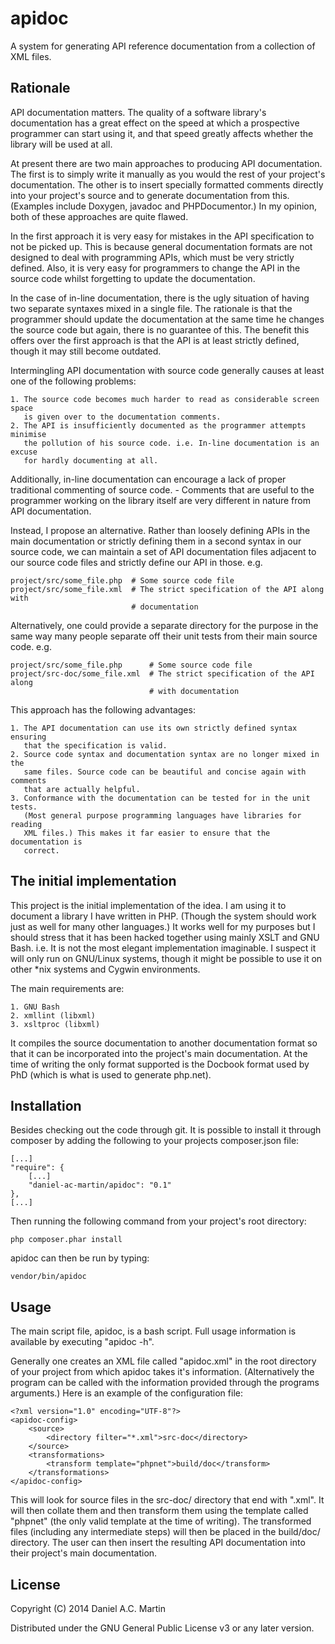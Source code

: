 # apidoc

A system for generating API reference documentation from a collection of XML
files.

## Rationale

API documentation matters. The quality of a software library's documentation has a
great effect on the speed at which a prospective programmer can start using it,
and that speed greatly affects whether the library will be used at all.

At present there are two main approaches to producing API documentation. The
first is to simply write it manually as you would the rest of your project's
documentation. The other is to insert specially formatted comments directly into
your project's source and to generate documentation from this. (Examples include
Doxygen, javadoc and PHPDocumentor.) In my opinion, both of these approaches are
quite flawed.

In the first approach it is very easy for mistakes in the API specification to
not be picked up. This is because general documentation formats are not designed
to deal with programming APIs, which must be very strictly defined. Also, it is
very easy for programmers to change the API in the source code whilst forgetting
to update the documentation.

In the case of in-line documentation, there is the ugly situation of having two
separate syntaxes mixed in a single file. The rationale is that the programmer
should update the documentation at the same time he changes the source code but
again, there is no guarantee of this. The benefit this offers over the first
approach is that the API is at least strictly defined, though it may still
become outdated.

Intermingling API documentation with source code generally causes at least one
of the following problems:

	1. The source code becomes much harder to read as considerable screen space
	   is given over to the documentation comments.
	2. The API is insufficiently documented as the programmer attempts minimise
	   the pollution of his source code. i.e. In-line documentation is an excuse
	   for hardly documenting at all.

Additionally, in-line documentation can encourage a lack of proper traditional
commenting of source code. - Comments that are useful to the programmer working
on the library itself are very different in nature from API documentation.

Instead, I propose an alternative. Rather than loosely defining APIs in the main
documentation or strictly defining them in a second syntax in our source code,
we can maintain a set of API documentation files adjacent to our source code
files and strictly define our API in those. e.g.

	project/src/some_file.php  # Some source code file
	project/src/some_file.xml  # The strict specification of the API along with
	                           # documentation

Alternatively, one could provide a separate directory for the purpose in the
same way many people separate off their unit tests from their main source code.
e.g.

	project/src/some_file.php      # Some source code file
	project/src-doc/some_file.xml  # The strict specification of the API along
	                               # with documentation

This approach has the following advantages:

	1. The API documentation can use its own strictly defined syntax ensuring
	   that the specification is valid.
	2. Source code syntax and documentation syntax are no longer mixed in the
	   same files. Source code can be beautiful and concise again with comments 
	   that are actually helpful.
	3. Conformance with the documentation can be tested for in the unit tests.
	   (Most general purpose programming languages have libraries for reading
	   XML files.) This makes it far easier to ensure that the documentation is
	   correct.

## The initial implementation

This project is the initial implementation of the idea. I am using it to
document a library I have written in PHP. (Though the system should work just as
well for many other languages.) It works well for my purposes but I should
stress that it has been hacked together using mainly XSLT and GNU Bash. i.e. It
is not the most elegant implementation imaginable. I suspect it will only run on
GNU/Linux systems, though it might be possible to use it on other *nix systems
and Cygwin environments.

The main requirements are:

	1. GNU Bash
	2. xmllint (libxml)
	3. xsltproc (libxml)

It compiles the source documentation to another documentation format so that it
can be incorporated into the project's main documentation. At the time of
writing the only format supported is the Docbook format used by PhD (which is
what is used to generate php.net).

## Installation

Besides checking out the code through git. It is possible to install it through
composer by adding the following to your projects composer.json file:

	[...]
	"require": {
		[...]
		"daniel-ac-martin/apidoc": "0.1"
	},
	[...]

Then running the following command from your project's root directory:

	php composer.phar install

apidoc can then be run by typing:

	vendor/bin/apidoc

## Usage

The main script file, apidoc, is a bash script. Full usage information is
available by executing "apidoc -h".

Generally one creates an XML file called "apidoc.xml" in the root directory of
your project from which apidoc takes it's information. (Alternatively the
program can be called with the information provided through the programs
arguments.) Here is an example of the configuration file:

	<?xml version="1.0" encoding="UTF-8"?>
	<apidoc-config>
		<source>
			<directory filter="*.xml">src-doc</directory>
		</source>
		<transformations>
			<transform template="phpnet">build/doc</transform>
		</transformations>
	</apidoc-config>

This will look for source files in the src-doc/ directory that end with ".xml".
It will then collate them and then transform them using the template called
"phpnet" (the only valid template at the time of writing). The transformed files
(including any intermediate steps) will then be placed in the build/doc/
directory. The user can then insert the resulting API documentation into their
project's main documentation.

## License

Copyright (C) 2014 Daniel A.C. Martin

Distributed under the GNU General Public License v3 or any later version.
